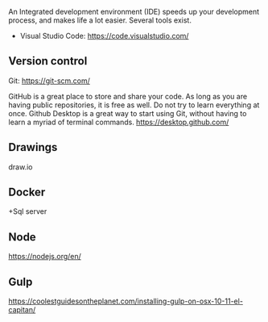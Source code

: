 
An Integrated development environment (IDE) speeds up your development process, and makes life a lot easier. Several tools exist. 

* Visual Studio Code: https://code.visualstudio.com/



## Version control
Git: https://git-scm.com/

GitHub is a great place to store and share your code. As long as you are having public repositories, it is free as well. Do not try to learn everything at once. Github Desktop is a great way to start using Git, without having to learn a myriad of terminal commands. https://desktop.github.com/

## Drawings

draw.io

## Docker


+Sql server


## Node
https://nodejs.org/en/

## Gulp
https://coolestguidesontheplanet.com/installing-gulp-on-osx-10-11-el-capitan/

